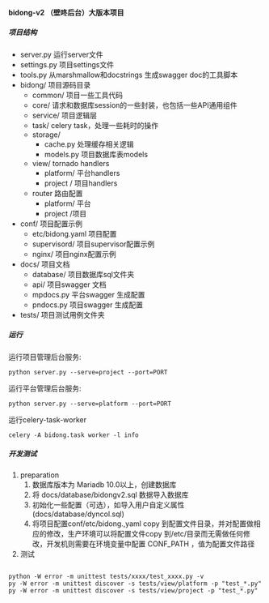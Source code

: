 #### bidong-v2 （壁咚后台）大版本项目

##### 项目结构

- server.py 运行server文件
- settings.py 项目settings文件
- tools.py 从marshmallow和docstrings 生成swagger doc的工具脚本
- bidong/ 项目源码目录
  - common/ 项目一些工具代码
  - core/ 请求和数据库session的一些封装，也包括一些API通用组件
  - service/ 项目逻辑层
  - task/ celery task，处理一些耗时的操作
  - storage/
    - cache.py 处理缓存相关逻辑
    - models.py 项目数据库表models
  - view/ tornado handlers
    - platform/ 平台handlers
    - project / 项目handlers
  - router 路由配置
    - platform/ 平台
    - project /项目
- conf/ 项目配置示例
  - etc/bidong.yaml 项目配置
  - supervisord/ 项目supervisor配置示例
  - nginx/ 项目nginx配置示例
- docs/ 项目文档
  - database/ 项目数据库sql文件夹
  - api/ 项目swagger 文档
  - mpdocs.py 平台swagger 生成配置
  - pndocs.py 项目swagger 生成配置
- tests/ 项目测试用例文件夹

##### 运行

运行项目管理后台服务:
```
python server.py --serve=project --port=PORT
```

运行平台管理后台服务:
```
python server.py --serve=platform --port=PORT
```

运行celery-task-worker

```
celery -A bidong.task worker -l info
```

##### 开发测试

1. preparation
   1. 数据库版本为 Mariadb 10.0以上，创建数据库
   2. 将 docs/database/bidongv2.sql 数据导入数据库
   3. 初始化一些配置（可选），如导入用户自定义属性 (docs/database/dyncol.sql)
   4. 将项目配置conf/etc/bidong.,yaml copy 到配置文件目录，并对配置做相应的修改，生产环境可以将配置文件copy 到/etc/目录而无需做任何修改，开发机则需要在环境变量中配置 CONF_PATH ，值为配置文件路径
2. 测试

```

python -W error -m unittest tests/xxxx/test_xxxx.py -v
py -W error -m unittest discover -s tests/view/platform -p "test_*.py"
py -W error -m unittest discover -s tests/view/project -p "test_*.py"
```
